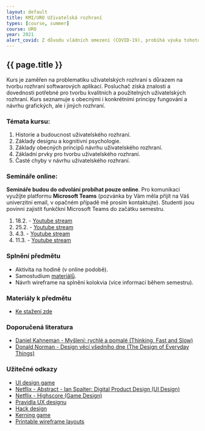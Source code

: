 ```yaml
---
layout: default
title: KMI/URO Uživatelská rozhraní
types: [course, summer]
course: URO
year: 2021
alert_covid: Z důvodu vládních omezení (COVID-19), probíhá výuka tohoto předmětu do odvolání online! Více informací níže.
---
```


## {{ page.title }}

Kurs je zaměřen na problematiku uživatelských rozhraní s důrazem na tvorbu rozhraní softwarových aplikací. Posluchač získá znalosti a dovednosti potřebné pro tvorbu kvalitních a použitelných uživatelských rozhraní. Kurs seznamuje s obecnými i konkrétními principy fungování a návrhu grafických, ale i jiných rozhraní.

### Témata kursu:
1.	Historie a budoucnost uživatelského rozhraní. 
2.	Základy designu a kognitivní psychologie. 
3.	Základy obecných principů návrhu uživatelského rozhraní. 
4.	Základní prvky pro tvorbu uživatelského rozhraní. 
5.	Časté chyby v návrhu uživatelského rozhraní.

### Semináře online:
**Semináře budou do odvolání probíhat pouze online**. Pro komunikaci využíjte platformu **Microsoft Teams** (pozvánka by Vám měla přijít na Váš univerzitní email, v opačném případě mě prosím kontaktujte). Studenti jsou povinni zajistit funkčkní Microsoft Teams do začátku semestru.

1. 18.2. - [Youtube stream](https://youtu.be/GxwqltLjZyY)
2. 25.2. - [Youtube stream](https://youtu.be/coWqDuQvxTg)
3. 4.3. - [Youtube stream](https://youtu.be/BQ-x5I95wDI)
4. 11.3. - [Youtube stream](https://youtu.be/rXvbXOLFf1Y)

### Splnění předmětu
* Aktivita na hodině (v online podobě).
* Samostudium [materiálů](/teaching/skripta).
* Návrh wireframe na splnění kolokvia (více informací během semestru).

### Materiály k předmětu
* [Ke stažení zde](/teaching/skripta)

### Doporučená literatura
* [Daniel Kahneman - Myšlení: rychlé a pomalé (Thinking, Fast and Slow)](https://www.databazeknih.cz/knihy/mysleni-rychle-a-pomale-140504)
* [Donald Norman - Design věcí všedního dne (The Design of Everyday Things)](https://cs.qaz.wiki/wiki/The_Design_of_Everyday_Things)

### Užitečné odkazy
* [UI design game](https://cantunsee.space)
* [Netflix - Abstract - Ian Spalter: Digital Product Design (UI Design)](https://www.netflix.com/watch/80237097?trackId=200257859)
* [Netflix - Highscore (Game Design)](https://www.netflix.com/watch/81058575?trackId=254794450)
* [Pravidla UX designu](https://lawsofux.com)
* [Hack design](https://hackdesign.org)
* [Kerning game](https://type.method.ac)
* [Printable wireframe layouts](https://sneakpeekit.com)

